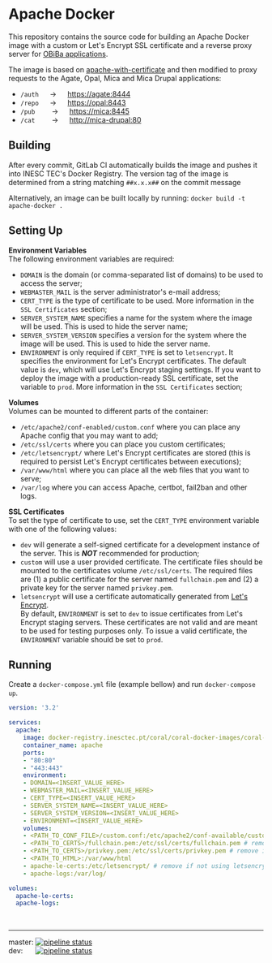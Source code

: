 # Apache Docker

This repository contains the source code for building an Apache Docker image with a custom or Let's Encrypt SSL certificate and a reverse proxy server for [OBiBa applications](https://www.obiba.org/).  

The image is based on [apache-with-certificate](https://gitlab.inesctec.pt/csig-all/apache-with-certificate) and then modified to proxy requests to the Agate, Opal, Mica and Mica Drupal applications:

- `/auth` &emsp; -> &emsp; [https://agate:8444]()  
- `/repo` &emsp; -> &emsp; [https://opal:8443]()  
- `/pub` &emsp; &ensp; -> &emsp; [https://mica:8445]()  
- `/cat` &emsp; &ensp; -> &emsp; [http://mica-drupal:80]()

## Building
After every commit, GitLab CI automatically builds the image and pushes it into INESC TEC's Docker Registry. The version tag of the image is determined from a string matching `##x.x.x##` on the commit message

Alternatively, an image can be built locally by running:
`docker build -t apache-docker .` 

## Setting Up
**Environment Variables**  
The following environment variables are required:

* `DOMAIN` is the domain (or comma-separated list of domains) to be used to access the server;
* `WEBMASTER_MAIL` is the server administrator's e-mail address;
* `CERT_TYPE` is the type of certificate to be used. More information in the `SSL Certificates` section;
* `SERVER_SYSTEM_NAME` specifies a name for the system where the image will be used. This is used to hide the server name;
* `SERVER_SYSTEM_VERSION` specifies a version for the system where the image will be used. This is used to hide the server name.
* `ENVIRONMENT` is only required if `CERT_TYPE` is set to `letsencrypt`. It specifies the environment for Let's Encrypt certificates. The default value is `dev`, which will use Let's Encrypt staging settings. If you want to deploy the image with a production-ready SSL certificate, set the variable to `prod`. More information in the `SSL Certificates` section;

**Volumes**  
Volumes can be mounted to different parts of the container:
* `/etc/apache2/conf-enabled/custom.conf` where you can place any Apache config that you may want to add;
* `/etc/ssl/certs` where you can place you custom certificates;
* `/etc/letsencrypt/` where Let's Encrypt certificates are stored (this is required to persist Let's Encrypt certificates between executions);
* `/var/www/html` where you can place all the web files that you want to serve;
* `/var/log` where you can access Apache, certbot, fail2ban and other logs.

**SSL Certificates**  
To set the type of certificate to use, set the `CERT_TYPE` environment variable with one of the following values:

* `dev` will generate a self-signed certificate for a development instance of the server. This is ***NOT*** recommended for production;
* `custom` will use a user provided certificate. The certificate files should be mounted to the certificates volume `/etc/ssl/certs`. The required files are (1) a public certificate for the server named `fullchain.pem` and (2) a private key for the server named `privkey.pem`.
* `letsencrypt` will use a certificate automatically generated from [Let's Encrypt](https://letsencrypt.org/).  
By default, `ENVIRONMENT` is set to `dev` to issue certificates from Let's Encrypt staging servers. These certificates are not valid and are meant to be used for testing purposes only. To issue a valid certificate, the `ENVIRONMENT` variable should be set to `prod`.

## Running

Create a `docker-compose.yml` file (example bellow) and run `docker-compose up`.
```yml
version: '3.2'

services:
  apache:
    image: docker-registry.inesctec.pt/coral/coral-docker-images/coral-apache-docker:1.3.0
    container_name: apache
    ports:
    - "80:80"
    - "443:443"
    environment:
    - DOMAIN=<INSERT_VALUE_HERE>
    - WEBMASTER_MAIL=<INSERT_VALUE_HERE>
    - CERT_TYPE=<INSERT_VALUE_HERE>
    - SERVER_SYSTEM_NAME=<INSERT_VALUE_HERE>
    - SERVER_SYSTEM_VERSION=<INSERT_VALUE_HERE>
    - ENVIRONMENT=<INSERT_VALUE_HERE>
    volumes:
    - <PATH_TO_CONF_FILE>/custom.conf:/etc/apache2/conf-available/custom.conf
    - <PATH_TO_CERTS>/fullchain.pem:/etc/ssl/certs/fullchain.pem # remove if not using custom CERT_TYPE
    - <PATH_TO_CERTS>/privkey.pem:/etc/ssl/certs/privkey.pem # remove if not using custom CERT_TYPE
    - <PATH_TO_HTML>:/var/www/html
    - apache-le-certs:/etc/letsencrypt/ # remove if not using letsencrypt CERT_TYPE
    - apache-logs:/var/log/

volumes:
  apache-le-certs:
  apache-logs:
```

<br>

---
master: [![pipeline status](https://gitlab.inesctec.pt/coral/coral-docker-images/coral-apache-docker/badges/master/pipeline.svg)](https://gitlab.inesctec.pt/coral/coral-docker-images/coral-apache-docker/commits/master)  
dev: &emsp;&ensp;[![pipeline status](https://gitlab.inesctec.pt/coral/coral-docker-images/coral-apache-docker/badges/dev/pipeline.svg)](https://gitlab.inesctec.pt/coral/coral-docker-images/coral-apache-docker/commits/dev)
